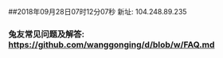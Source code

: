##2018年09月28日07时12分07秒 新址: 104.248.89.235
### 兔友常见问题及解答: https://github.com/wanggonging/d/blob/w/FAQ.md
